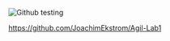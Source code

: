 ![Github testing](https://github.com/JoachimEkstrom/Agil-Lab1/workflows/Github%20testing/badge.svg)



https://github.com/JoachimEkstrom/Agil-Lab1
